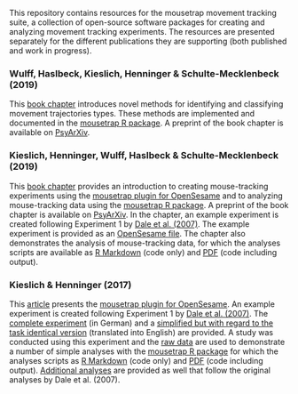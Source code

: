 This repository contains resources for the mousetrap movement tracking suite, a collection of open-source software packages for creating and analyzing movement tracking experiments. The resources are presented separately for the different publications they are supporting (both published and work in progress).


### Wulff, Haslbeck, Kieslich, Henninger & Schulte-Mecklenbeck (2019)

This [book chapter](https://doi.org/10.4324/9781315160559-10) introduces novel methods for identifying and classifying movement trajectories types. These methods are implemented and documented in the [mousetrap R package](http://pascalkieslich.github.io/mousetrap/reference/mousetrap.html#cluster-functions). A preprint of the book chapter is available on [PsyArXiv](https://psyarxiv.com/6edca/).


### Kieslich, Henninger, Wulff, Haslbeck & Schulte-Mecklenbeck (2019)

This [book chapter](https://doi.org/10.4324/9781315160559-9) provides an introduction to creating mouse-tracking experiments using the [mousetrap plugin for OpenSesame](https://github.com/pascalkieslich/mousetrap-os) and to analyzing mouse-tracking data using the [mousetrap R package](http://pascalkieslich.github.io/mousetrap/). A preprint of the book chapter is available on [PsyArXiv](https://psyarxiv.com/zuvqa/). In the chapter, an example experiment is created following Experiment 1 by [Dale et al. (2007)](https://doi.org/10.3758/BF03195938). The example experiment is provided as an [OpenSesame file](Kieslichetal2019_chapter/tutorial_experiment.osexp). The chapter also demonstrates the analysis of mouse-tracking data, for which the analyses scripts are available as [R Markdown](Kieslichetal2019_chapter/tutorial_analyses.Rmd) (code only) and [PDF](Kieslichetal2019_chapter/tutorial_analyses.pdf) (code including output).


### Kieslich & Henninger (2017)

This [article](https://doi.org/10.3758/s13428-017-0900-z) presents the [mousetrap plugin for OpenSesame](https://github.com/pascalkieslich/mousetrap-os). An example experiment is created following Experiment 1 by [Dale et al. (2007)](https://doi.org/10.3758/BF03195938). The [complete experiment](KieslichHenninger2017/experiment/experiment_german_full_version.osexp) (in German) and a [simplified but with regard to the task identical version](KieslichHenninger2017/experiment/experiment_english_simplified.osexp) (translated into English) are provided. A study was conducted using this experiment and the [raw data](KieslichHenninger2017/merged_data/raw_data.csv.gz) are used to demonstrate a number of simple analyses with the [mousetrap R package](http://pascalkieslich.github.io/mousetrap/) for which the analyses scripts as [R Markdown](KieslichHenninger2017/KH2017_analyses.Rmd) (code only) and [PDF](KieslichHenninger2017/KH2017_analyses.pdf) (code including output). [Additional analyses](KieslichHenninger2017/KH2017_analyses_following_Dale_et_al.pdf) are provided as well that follow the original analyses by Dale et al. (2007).

